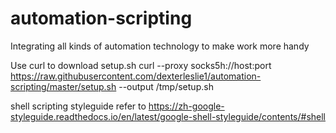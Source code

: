 # automation-scripting
Integrating all kinds of automation technology to make work more handy

Use curl to download setup.sh
curl --proxy socks5h://host:port https://raw.githubusercontent.com/dexterleslie1/automation-scripting/master/setup.sh --output /tmp/setup.sh

shell scripting styleguide refer to https://zh-google-styleguide.readthedocs.io/en/latest/google-shell-styleguide/contents/#shell
